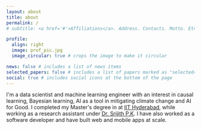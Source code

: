 ```yaml
---
layout: about
title: about
permalink: /
# subtitle: <a href='#'>Affiliations</a>. Address. Contacts. Motto. Etc.

profile:
  align: right
  image: prof_pic.jpg
  image_circular: true # crops the image to make it circular

news: false # includes a list of news items
selected_papers: false # includes a list of papers marked as "selected={true}"
social: true # includes social icons at the bottom of the page
---
```


I'm a data scientist and machine learning engineer with an interest in causal learning, Bayesian learning, AI as a tool in mitigating climate change and AI for Good. I completed my Master's degree in at [IIT Hyderabad](https://iith.ac.in/), while working as a research assistant under [Dr. Srijith P.K](https://sites.google.com/view/brainiith/home). I have also worked as a software developer and have built web and mobile apps at scale.
